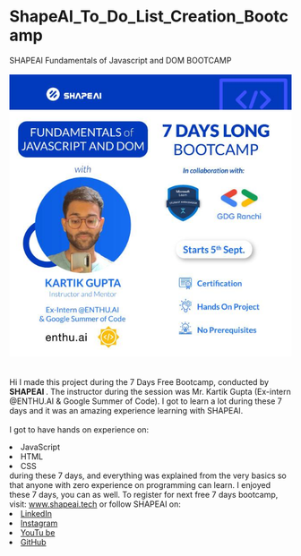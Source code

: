 # ShapeAI_To_Do_List_Creation_Bootcamp
SHAPEAI Fundamentals of Javascript and DOM BOOTCAMP
<br><br>
![](Images/photo.jpg)
<br><br><br>Hi I made this project during the 7 Days Free Bootcamp, conducted by <b> SHAPEAI
</b>.
The instructor during the session was Mr. Kartik Gupta (Ex-intern @ENTHU.AI & Google Summer of Code). I got to
learn a lot during these 7 days and it was an amazing experience learning with SHAPEAI.
<br>
<br>I got to have hands on experience on:
<li>JavaScript
<li>HTML
<li>CSS
<br>during these 7 days, and everything was explained from the very basics so that
anyone with zero experience on programming can learn.
I enjoyed these 7 days, you can as well. To register for next free 7 days bootcamp, visit:
<a href="https://www.shapeai.tech"> www.shapeai.tech</a>
or follow SHAPEAI on:
<li><a href=
"https://in.linkedin.com/company/shapeai">LinkedIn</a>
<li><a href=
"https://www.instagram.com/shape.ai/?hl=en">Instagram</a>
<li><a
href=
"https://www.youtube.com/channel/UCiJIZwRcPvNaEpM0Wd6xafA">YouTu
be</a>
<li><a href=
"https://github.com/shapeai">GitHub</a>
